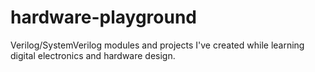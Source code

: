 # hardware-playground
Verilog/SystemVerilog modules and projects I've created while learning digital electronics and hardware design.
